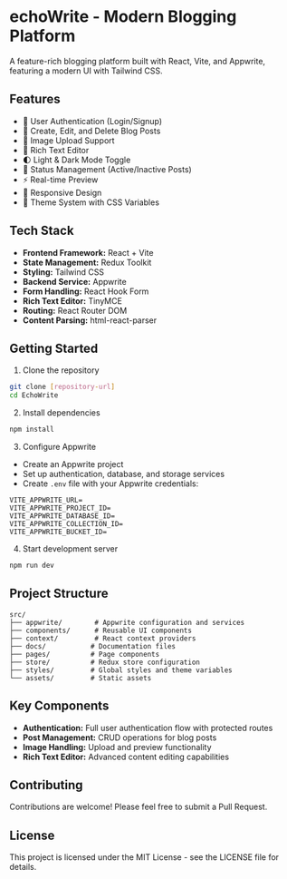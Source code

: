 # echoWrite - Modern Blogging Platform

A feature-rich blogging platform built with React, Vite, and Appwrite, featuring a modern UI with Tailwind CSS.

## Features

- 🔐 User Authentication (Login/Signup)
- 📝 Create, Edit, and Delete Blog Posts
- 📸 Image Upload Support
- 💫 Rich Text Editor
- 🌓 Light & Dark Mode Toggle
- 🎯 Status Management (Active/Inactive Posts)
- ⚡ Real-time Preview
- 📱 Responsive Design
- 🎨 Theme System with CSS Variables

## Tech Stack

- **Frontend Framework:** React + Vite
- **State Management:** Redux Toolkit
- **Styling:** Tailwind CSS
- **Backend Service:** Appwrite
- **Form Handling:** React Hook Form
- **Rich Text Editor:** TinyMCE
- **Routing:** React Router DOM
- **Content Parsing:** html-react-parser

## Getting Started

1. Clone the repository
```bash
git clone [repository-url]
cd EchoWrite
```

2. Install dependencies
```bash
npm install
```

3. Configure Appwrite
- Create an Appwrite project
- Set up authentication, database, and storage services
- Create `.env` file with your Appwrite credentials:
```env
VITE_APPWRITE_URL=
VITE_APPWRITE_PROJECT_ID=
VITE_APPWRITE_DATABASE_ID=
VITE_APPWRITE_COLLECTION_ID=
VITE_APPWRITE_BUCKET_ID=
```

4. Start development server
```bash
npm run dev
```

## Project Structure

```
src/
├── appwrite/        # Appwrite configuration and services
├── components/      # Reusable UI components
├── context/         # React context providers
├── docs/           # Documentation files
├── pages/          # Page components
├── store/          # Redux store configuration
├── styles/         # Global styles and theme variables
└── assets/         # Static assets
```

## Key Components

- **Authentication:** Full user authentication flow with protected routes
- **Post Management:** CRUD operations for blog posts
- **Image Handling:** Upload and preview functionality
- **Rich Text Editor:** Advanced content editing capabilities

## Contributing

Contributions are welcome! Please feel free to submit a Pull Request.

## License

This project is licensed under the MIT License - see the LICENSE file for details.
